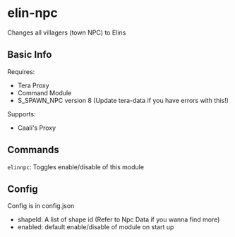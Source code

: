 # elin-npc
Changes all villagers (town NPC) to Elins

## Basic Info
Requires:
- Tera Proxy
- Command Module
- S_SPAWN_NPC version 8 (Update tera-data if you have errors with this!)

Supports: 
- Caali's Proxy

## Commands
`elinnpc`: Toggles enable/disable of this module

## Config
Config is in config.json

- shapeId: A list of shape id (Refer to Npc Data if you wanna find more)
- enabled: default enable/disable of module on start up
